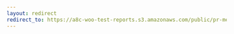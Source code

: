 ```yaml
---
layout: redirect
redirect_to: https://a8c-woo-test-reports.s3.amazonaws.com/public/pr-merge/45691/api/index.html
---
```

